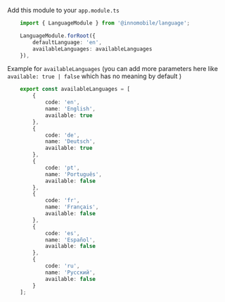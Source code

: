 Add this module to your ``app.module.ts``

```ts
    import { LanguageModule } from '@innomobile/language';

    LanguageModule.forRoot({
        defaultLanguage: 'en',
        availableLanguages: availableLanguages
    }),
```


Example for ``availableLanguages`` (you can add more parameters here like ``available: true | false`` which has no meaning by default )

```ts
    export const availableLanguages = [
        {
            code: 'en',
            name: 'English',
            available: true
        },
        {
            code: 'de',
            name: 'Deutsch',
            available: true
        },
        {
            code: 'pt',
            name: 'Português',
            available: false
        },
        {
            code: 'fr',
            name: 'Français',
            available: false
        },
        {
            code: 'es',
            name: 'Español',
            available: false
        },
        {
            code: 'ru',
            name: 'Русский',
            available: false
        }
    ];
```
